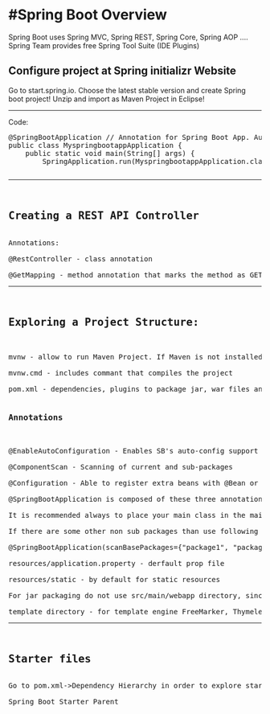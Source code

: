 <h1>#Spring Boot Overview</h1>
Spring Boot uses Spring MVC, Spring REST, Spring Core, Spring AOP ....
Spring Team provides free Spring Tool Suite (IDE Plugins)
<h2>Configure project at Spring initializr Website</h2> 
  Go to start.spring.io. Choose the latest stable version and create Spring boot project! Unzip and import as Maven Project in Eclipse! 
<hr>
Code: <br>
<pre>
@SpringBootApplication // Annotation for Spring Boot App. Auto config
public class MyspringbootappApplication {
	public static void main(String[] args) {
		SpringApplication.run(MyspringbootappApplication.class, args); // run the app
<pre>
<hr>
<h2>Creating a REST API Controller</h2>
Annotations:<br>
@RestController - class annotation<br>
@GetMapping - method annotation that marks the method as GET-Request Handler
<hr>
<h2>Exploring a Project Structure:</h2><br>
mvnw - allow to run Maven Project. If Maven is not installed it will automaticly download and run the maven project.<br>
mvnw.cmd - includes commant that compiles the project<br>
pom.xml - dependencies, plugins to package jar, war files and project description etc.<br>
<h3>Annotations</h3><br>
@EnableAutoConfiguration - Enables SB's auto-config support<br>
@ComponentScan - Scanning of current and sub-packages<br>
@Configuration - Able to register extra beans with @Bean or import other configuration classes <br>
@SpringBootApplication is composed of these three annotations!<br>
It is recommended always to place your main class in the main package in order to be able to scan all the sub-packages!<br>
If there are some other non sub packages than use following annotation:<br>
@SpringBootApplication(scanBasePackages={"package1", "package2" ...})<br>
resources/application.property - derfault prop file<br>
resources/static - by default for static resources<br>
For jar packaging do not use src/main/webapp directory, since it's ingnored and will be used only for war packaging <br>
template directory - for template engine FreeMarker, Thymeleaf, Mustasche<hr>
<h2>Starter files</h2>
Go to pom.xml->Dependency Hierarchy in order to explore starter files in eclipse<br>  
Spring Boot Starter Parent<br>